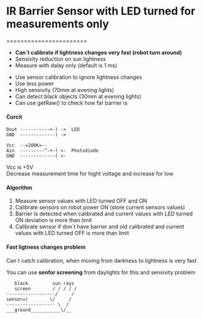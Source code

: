 # IR Barrier Sensor with LED turned for measurements only
=======================

 - **Can`t calibrate if lightness changes very fast (robot turn around)**<br/>
 - Sensivity reduction on sun lightness<br/>
 - Measure with dalay only (default is 1 ms)<br/>
 + Use sensor calibration to ignore lightness changes<br/>
 + Use less power<br/>
 + High sensivity (70mm at evening lights)<br/>
 + Can detect black objects (30mm at evening lights)<br/>
 + Can use getRaw() to check how far barrier is

#### Curcit
```
Dout -----------+-) ->  LED
GND  -------------) ->

Vcc  --=200K=--
Ain  ---------^-+-( <-  Photodiode
GND  -------------( <-
```
Vcc is +5V<br>
Decrease measurement time for hight voltage and increase for low

#### Algorithm
1. Measure sensor values with LED turned OFF and ON
2. Calibrate sensors on robot power ON (store current sensors values)
4. Barrier is detected when calibrated and current values with LED turned ON deviation is more than limit
5. Calibrate sensor if don`t have barrier and old calibrated and current values with LED turned OFF is more than limit

#### Fast ligtness changes problem
Can`t catch calibration, when moving from darkness to lightness is very fast<br/>

You can use **senfor screening** from daylights for this and sensivity problem

```
   black         sun rays
   screen        / / / / /
------------------/     /
sensor=)        \/     /
------------------ \  /
___ground___________\/__
```
